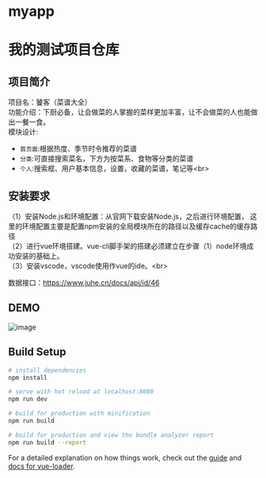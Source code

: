 
# myapp
我的测试项目仓库<br>
==================

项目简介
--------
项目名：饕客（菜谱大全）<br>
功能介绍：下厨必备，让会做菜的人掌握的菜样更加丰富，让不会做菜的人也能做出一餐一食。<br>
模块设计:<br>
* `首页面`:根据热度、季节时令推荐的菜谱<br>
* `分类`:可直接搜索菜名，下方为按菜系、食物等分类的菜谱<br>
* `个人`:搜索框、用户基本信息，设置，收藏的菜谱，笔记等\<br>

安装要求
-------
（1）安装Node.js和环境配置：从官网下载安装Node.js，之后进行环境配置，  这里的环境配置主要是配置npm安装的全局模块所在的路径以及缓存cache的缓存路径 <br>
（2）进行vue环境搭建。vue-cli脚手架的搭建必须建立在步骤（1）node环境成功安装的基础上。<br>
（3）安装vscode，vscode使用作vue的ide。\<br>

数据接口：https://www.juhe.cn/docs/api/id/46

DEMO
-----
![image](https://github.com/fettersss/myapp/blob/master/%E6%88%91%E7%9A%84%E8%A7%86%E9%A2%91.gif)

## Build Setup

``` bash
# install dependencies
npm install

# serve with hot reload at localhost:8080
npm run dev

# build for production with minification
npm run build

# build for production and view the bundle analyzer report
npm run build --report
```

For a detailed explanation on how things work, check out the [guide](http://vuejs-templates.github.io/webpack/) and [docs for vue-loader](http://vuejs.github.io/vue-loader).
